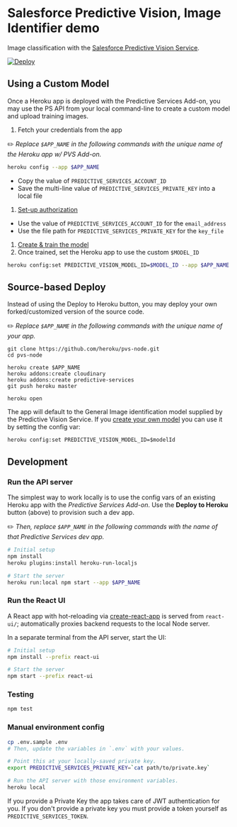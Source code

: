 # Salesforce Predictive Vision, Image Identifier demo

Image classification with the [Salesforce Predictive Vision Service](http://docs.metamind.io/docs/what-is-the-predictive-vision-service).

[![Deploy](https://www.herokucdn.com/deploy/button.svg)](https://heroku.com/deploy?template=https://github.com/heroku/pvs-node/tree/use-addon)


## Using a Custom Model

Once a Heroku app is deployed with the Predictive Services Add-on, you may use the PS API from your local command-line to create a custom model and upload training images.

1. Fetch your credentials from the app

  ✏️ *Replace `$APP_NAME` in the following commands with the unique name of the Heroku app w/ PVS Add-on.*

  ```bash
  heroku config --app $APP_NAME
  ```

  * Copy the value of `PREDICTIVE_SERVICES_ACCOUNT_ID`
  * Save the multi-line value of `PREDICTIVE_SERVICES_PRIVATE_KEY` into a local file
1. [Set-up authorization](http://docs.metamind.io/docs/set-up-auth)
  * Use the value of `PREDICTIVE_SERVICES_ACCOUNT_ID` for the `email_address`
  * Use the file path for `PREDICTIVE_SERVICES_PRIVATE_KEY` for the `key_file`
1. [Create & train the model](http://docs.metamind.io/docs/step-1-create-the-dataset)
1. Once trained, set the Heroku app to use the custom `$MODEL_ID`

  ```bash
  heroku config:set PREDICTIVE_VISION_MODEL_ID=$MODEL_ID --app $APP_NAME
  ```


## Source-based Deploy

Instead of using the Deploy to Heroku button, you may deploy your own forked/customized version of the source code.

✏️ *Replace `$APP_NAME` in the following commands with the unique name of your app.*

```
git clone https://github.com/heroku/pvs-node.git
cd pvs-node

heroku create $APP_NAME
heroku addons:create cloudinary
heroku addons:create predictive-services
git push heroku master

heroku open
```

The app will default to the General Image identification model supplied by the Predictive Vision Service. If you [create your own model](#using-a-custom-model) you can use it by setting the config var:

```
heroku config:set PREDICTIVE_VISION_MODEL_ID=$modelId
```


## Development

### Run the API server

The simplest way to work locally is to use the config vars of an existing Heroku app with the *Predictive Services Add-on*. Use the **Deploy to Heroku** button (above) to provision such a dev app.

✏️ *Then, replace `$APP_NAME` in the following commands with the name of that Predictive Services dev app.*

```bash
# Initial setup
npm install
heroku plugins:install heroku-run-localjs

# Start the server
heroku run:local npm start --app $APP_NAME
```


### Run the React UI

A React app with hot-reloading via [create-react-app](https://github.com/facebookincubator/create-react-app) is served from `react-ui/`; automatically proxies backend requests to the local Node server.

In a separate terminal from the API server, start the UI:

```bash
# Initial setup
npm install --prefix react-ui

# Start the server
npm start --prefix react-ui
```


### Testing

```bash
npm test
```


### Manual environment config

```bash
cp .env.sample .env
# Then, update the variables in `.env` with your values.

# Point this at your locally-saved private key.
export PREDICTIVE_SERVICES_PRIVATE_KEY=`cat path/to/private.key`

# Run the API server with those environment variables.
heroku local
```

If you provide a Private Key the app takes care of JWT authentication for you. If you don't provide a private key you must provide a token yourself as `PREDICTIVE_SERVICES_TOKEN`.

